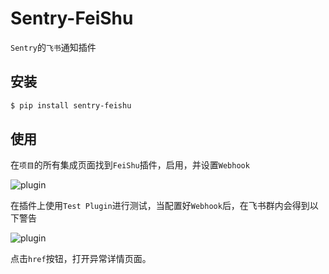 # Sentry-FeiShu

`Sentry`的`飞书`通知插件

## 安装

```bash
$ pip install sentry-feishu
```

## 使用

在`项目`的所有集成页面找到`FeiShu`插件，启用，并设置`Webhook`

![plugin](https://raw.githubusercontent.com/anshengme/sentry-feishu/master/docs/images/options.png)

在插件上使用`Test Plugin`进行测试，当配置好`Webhook`后，在飞书群内会得到以下警告

![plugin](https://raw.githubusercontent.com/anshengme/sentry-feishu/master/docs/images/feishu.png)

点击`href`按钮，打开异常详情页面。
